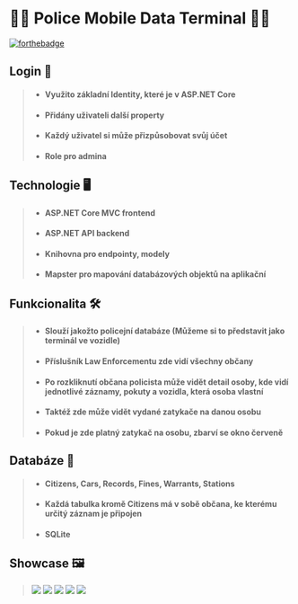 # 👮‍♂️ Police Mobile Data Terminal 👮‍♂️ #

[![forthebadge](https://forthebadge.com/images/badges/built-with-love.svg)](https://forthebadge.com)

## Login 🔐 ##
> - #### Využito základní Identity, které je v ASP.NET Core
> - #### Přidány uživateli další property
> - #### Každý uživatel si může přizpůsobovat svůj účet
> - #### Role pro admina

## Technologie 🖥 ##
> - #### ASP.NET Core MVC frontend
> - #### ASP.NET API backend
> - #### Knihovna pro endpointy, modely
> - #### Mapster pro mapování databázových objektů na aplikační

## Funkcionalita 🛠 ##
> - #### Slouží jakožto policejní databáze (Můžeme si to představit jako terminál ve vozidle)
> - #### Příslušník Law Enforcementu zde vidí všechny občany
> - #### Po rozkliknutí občana policista může vidět detail osoby, kde vidí jednotlivé záznamy, pokuty a vozidla, která osoba vlastní
> - #### Taktéž zde může vidět vydané zatykače na danou osobu
> - #### Pokud je zde platný zatykač na osobu, zbarví se okno červeně

## Databáze 📅 ##
> - #### Citizens, Cars, Records, Fines, Warrants, Stations
> - #### Každá tabulka kromě Citizens má v sobě občana, ke kterému určitý záznam je připojen
> - #### SQLite

## Showcase 🖼 ##
> ![](https://i.imgur.com/wCqpRfI.png)
> ![](https://i.imgur.com/1QDyCa8.png)
> ![](https://i.imgur.com/QHON2SS.png)
> ![](https://i.imgur.com/8Id6VQp.png)
> ![](https://imgur.com/pu0E0yp.png)